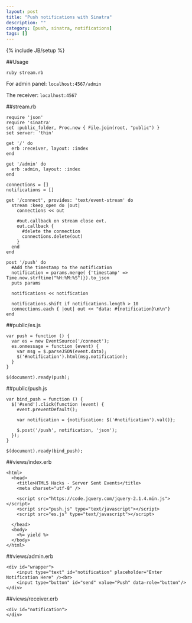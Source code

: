 ```yaml
---
layout: post
title: "Push notifications with Sinatra"
description: ""
category: [push, sinatra, notifications]
tags: []
---
```

{% include JB/setup %}

##Usage

    ruby stream.rb

For admin panel: ```localhost:4567/admin```

The receiver: ```localhost:4567```


##stream.rb

    require 'json'
    require 'sinatra'
    set :public_folder, Proc.new { File.join(root, "public") }
    set server: 'thin'

    get '/' do
      erb :receiver, layout: :index
    end

    get '/admin' do
      erb :admin, layout: :index
    end

    connections = []
    notifications = []

    get '/connect', provides: 'text/event-stream' do
      stream :keep_open do |out|
        connections << out

        #out.callback on stream close evt. 
        out.callback {
          #delete the connection 
          connections.delete(out)
        }
      end
    end

    post '/push' do
      #Add the timestamp to the notification
      notification = params.merge( {'timestamp' => Time.now.strftime("%H:%M:%S")}).to_json
      puts params

      notifications << notification

      notifications.shift if notifications.length > 10
      connections.each { |out| out << "data: #{notification}\n\n"}
    end

##public/es.js

    var push = function () {
      var es = new EventSource('/connect');
      es.onmessage = function (event) {
        var msg = $.parseJSON(event.data);
        $('#notification').html(msg.notification);
      } 
    }

    $(document).ready(push);

##public/push.js

    var bind_push = function () {
      $('#send').click(function (event) {
        event.preventDefault();

        var notification = {notification: $('#notification').val()};

        $.post('/push', notification, 'json');
      });
    }

    $(document).ready(bind_push);

##views/index.erb

    <html>
      <head>
        <title>HTML5 Hacks - Server Sent Events</title>
        <meta charset="utf-8" />

        <script src="https://code.jquery.com/jquery-2.1.4.min.js"></script>
        <script src="push.js" type="text/javascript"></script>
        <script src="es.js" type="text/javascript"></script>

      </head>
      <body>
        <%= yield %>
      </body>
    </html>

##views/admin.erb

    <div id="wrapper">
        <input type="text" id="notification" placeholder="Enter Notification Here" /><br>
        <input type="button" id="send" value="Push" data-role="button"/>
    </div>

##views/receiver.erb

    <div id="notification">
    </div>


